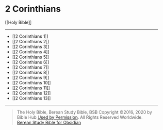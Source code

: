 # 2 Corinthians

[[Holy Bible]]

---

- [[2 Corinthians 1]]
- [[2 Corinthians 2]]
- [[2 Corinthians 3]]
- [[2 Corinthians 4]]
- [[2 Corinthians 5]]
- [[2 Corinthians 6]]
- [[2 Corinthians 7]]
- [[2 Corinthians 8]]
- [[2 Corinthians 9]]
- [[2 Corinthians 10]]
- [[2 Corinthians 11]]
- [[2 Corinthians 12]]
- [[2 Corinthians 13]]

---

> The Holy Bible, Berean Study Bible, BSB
> Copyright &copy;2016, 2020 by Bible Hub
> [Used by Permission](https://berean.bible/terms.htm). All Rights Reserved Worldwide.
> [Berean Study Bible for Obsidian](https://github.com/gapmiss/berean-study-bible-for-obsidian)</small>

